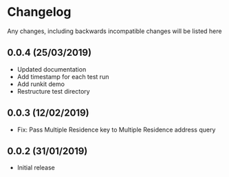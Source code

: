 # Changelog

Any changes, including backwards incompatible changes will be listed here
   
## 0.0.4 (25/03/2019)

- Updated documentation
- Add timestamp for each test run
- Add runkit demo
- Restructure test directory

## 0.0.3 (12/02/2019)

- Fix: Pass Multiple Residence key to Multiple Residence address query

## 0.0.2 (31/01/2019)

- Initial release

